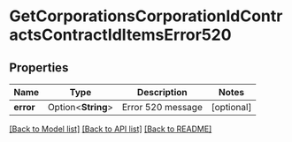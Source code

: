 # GetCorporationsCorporationIdContractsContractIdItemsError520

## Properties

Name | Type | Description | Notes
------------ | ------------- | ------------- | -------------
**error** | Option<**String**> | Error 520 message | [optional]

[[Back to Model list]](../README.md#documentation-for-models) [[Back to API list]](../README.md#documentation-for-api-endpoints) [[Back to README]](../README.md)


